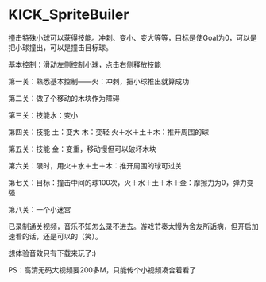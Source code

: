 # KICK_SpriteBuiler

撞击特殊小球可以获得技能。冲刺、变小、变大等等，目标是使Goal为0，可以是把小球撞出，可以是撞击目标球。

基本控制：滑动左侧控制小球，点击右侧释放技能

第一关：熟悉基本控制——火：冲刺，把小球推出就算成功

第二关：做了个移动的木块作为障碍

第三关：技能水：变小

第四关：技能 土：变大 木：变轻 火＋水＋土＋木：推开周围的球

第五关：技能 金：变重，移动慢但可以破坏木块

第六关：限时，用火＋水＋土＋木：推开周围的球可过关

第七关：目标：撞击中间的球100次，火＋水＋土＋木＋金：摩擦力为0，弹力变强

第八关：一个小迷宫

已录制通关视频，音乐不知怎么录不进去。游戏节奏太慢为舍友所诟病，但开启加速看的话，还是可以的（笑）。

想体验音效只有下载来玩了:)

PS：高清无码大视频要200多M，只能传个小视频凑合着看了
